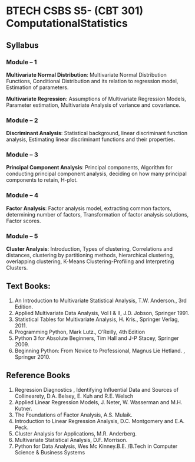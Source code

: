 # BTECH CSBS S5- (CBT 301) ComputationalStatistics

## Syllabus
### Module – 1
**Multivariate Normal Distribution**: 
Multivariate Normal Distribution Functions, Conditional Distribution and its relation to regression model, Estimation of parameters.

**Multivariate Regression**: Assumptions of Multivariate Regression Models, Parameter estimation,
Multivariate Analysis of variance and covariance.
### Module – 2
**Discriminant Analysis**: 
Statistical background, linear discriminant function analysis, Estimating linear discriminant functions and their properties.
### Module – 3
**Principal Component Analysis**: Principal components, Algorithm for conducting principal component analysis, deciding on how many principal components to retain, H-plot.
### Module – 4
**Factor Analysis**: Factor analysis model, extracting common factors, determining number of factors, Transformation of factor analysis solutions, Factor scores.
### Module – 5
**Cluster Analysis**: Introduction, Types of clustering, Correlations and distances, clustering by partitioning methods, hierarchical clustering, overlapping clustering, K-Means Clustering-Profiling and Interpreting Clusters.


## Text Books:
1. An Introduction to Multivariate Statistical Analysis, T.W. Anderson., 3rd Edition.
2. Applied Multivariate Data Analysis, Vol I & II, J.D. Jobson, Springer 1991.
3. Statistical Tables for Multivariate Analysis, H. Kris., Springer Verlag, 2011.
4. Programming Python, Mark Lutz., O’Reilly, 4th Edition
5. Python 3 for Absolute Beginners, Tim Hall and J-P Stacey, Springer 2009.
6. Beginning Python: From Novice to Professional, Magnus Lie Hetland. , Springer 2010.

## Reference Books
1. Regression Diagnostics , Identifying Influential Data and Sources of Collinearety, D.A.
Belsey, E. Kuh and R.E. Welsch
2. Applied Linear Regression Models, J. Neter, W. Wasserman and M.H. Kutner.
3. The Foundations of Factor Analysis, A.S. Mulaik.
4. Introduction to Linear Regression Analysis, D.C. Montgomery and E.A. Peck.
5. Cluster Analysis for Applications, M.R. Anderberg.
6. Multivariate Statistical Analysis, D.F. Morrison.
7. Python for Data Analysis, Wes Mc Kinney.B.E. /B.Tech in Computer Science & Business Systems
